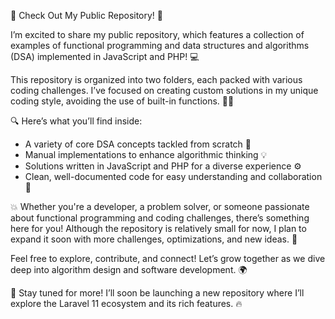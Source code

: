 🚀 Check Out My Public Repository! 🚀

I’m excited to share my public repository, which features a collection of examples of functional programming and data structures and algorithms (DSA) implemented in JavaScript and PHP! 💻

This repository is organized into two folders, each packed with various coding challenges. I’ve focused on creating custom solutions in my unique coding style, avoiding the use of built-in functions. 📂✨

🔍 Here’s what you’ll find inside:
- A variety of core DSA concepts tackled from scratch 🧠
- Manual implementations to enhance algorithmic thinking 💡
- Solutions written in JavaScript and PHP for a diverse experience ⚙️
- Clean, well-documented code for easy understanding and collaboration 📝

💥 Whether you're a developer, a problem solver, or someone passionate about functional programming and coding challenges, there’s something here for you! Although the repository is relatively small for now, I plan to expand it soon with more challenges, optimizations, and new ideas. 🚀

Feel free to explore, contribute, and connect! Let’s grow together as we dive deep into algorithm design and software development. 🌍

🌟 Stay tuned for more! I’ll soon be launching a new repository where I’ll explore the Laravel 11 ecosystem and its rich features. 🔥
